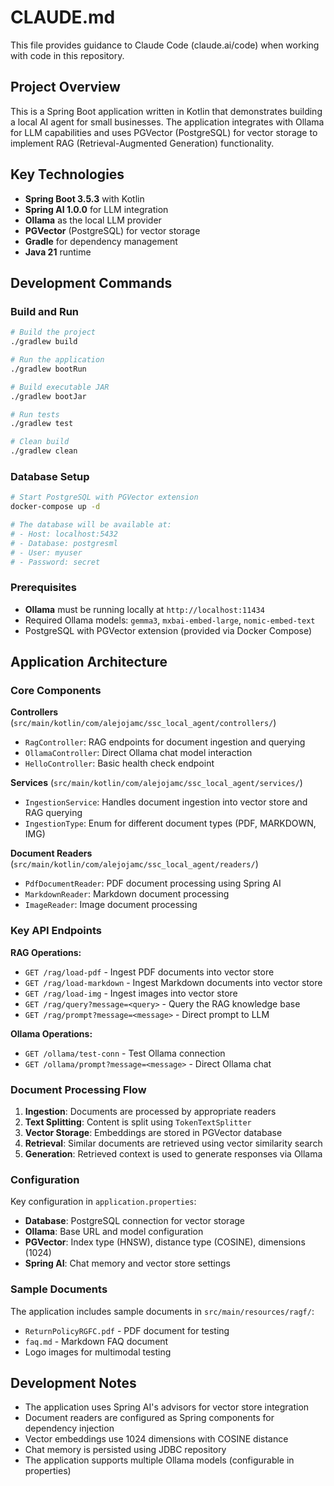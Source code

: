 # CLAUDE.md

This file provides guidance to Claude Code (claude.ai/code) when working with code in this repository.

## Project Overview

This is a Spring Boot application written in Kotlin that demonstrates building a local AI agent for small businesses. The application integrates with Ollama for LLM capabilities and uses PGVector (PostgreSQL) for vector storage to implement RAG (Retrieval-Augmented Generation) functionality.

## Key Technologies

- **Spring Boot 3.5.3** with Kotlin
- **Spring AI 1.0.0** for LLM integration
- **Ollama** as the local LLM provider
- **PGVector** (PostgreSQL) for vector storage
- **Gradle** for dependency management
- **Java 21** runtime

## Development Commands

### Build and Run
```bash
# Build the project
./gradlew build

# Run the application
./gradlew bootRun

# Build executable JAR
./gradlew bootJar

# Run tests
./gradlew test

# Clean build
./gradlew clean
```

### Database Setup
```bash
# Start PostgreSQL with PGVector extension
docker-compose up -d

# The database will be available at:
# - Host: localhost:5432
# - Database: postgresml
# - User: myuser
# - Password: secret
```

### Prerequisites
- **Ollama** must be running locally at `http://localhost:11434`
- Required Ollama models: `gemma3`, `mxbai-embed-large`, `nomic-embed-text`
- PostgreSQL with PGVector extension (provided via Docker Compose)

## Application Architecture

### Core Components

**Controllers** (`src/main/kotlin/com/alejojamc/ssc_local_agent/controllers/`)
- `RagController`: RAG endpoints for document ingestion and querying
- `OllamaController`: Direct Ollama chat model interaction
- `HelloController`: Basic health check endpoint

**Services** (`src/main/kotlin/com/alejojamc/ssc_local_agent/services/`)
- `IngestionService`: Handles document ingestion into vector store and RAG querying
- `IngestionType`: Enum for different document types (PDF, MARKDOWN, IMG)

**Document Readers** (`src/main/kotlin/com/alejojamc/ssc_local_agent/readers/`)
- `PdfDocumentReader`: PDF document processing using Spring AI
- `MarkdownReader`: Markdown document processing 
- `ImageReader`: Image document processing

### Key API Endpoints

**RAG Operations:**
- `GET /rag/load-pdf` - Ingest PDF documents into vector store
- `GET /rag/load-markdown` - Ingest Markdown documents into vector store
- `GET /rag/load-img` - Ingest images into vector store
- `GET /rag/query?message=<query>` - Query the RAG knowledge base
- `GET /rag/prompt?message=<message>` - Direct prompt to LLM

**Ollama Operations:**
- `GET /ollama/test-conn` - Test Ollama connection
- `GET /ollama/prompt?message=<message>` - Direct Ollama chat

### Document Processing Flow

1. **Ingestion**: Documents are processed by appropriate readers
2. **Text Splitting**: Content is split using `TokenTextSplitter`
3. **Vector Storage**: Embeddings are stored in PGVector database
4. **Retrieval**: Similar documents are retrieved using vector similarity search
5. **Generation**: Retrieved context is used to generate responses via Ollama

### Configuration

Key configuration in `application.properties`:
- **Database**: PostgreSQL connection for vector storage
- **Ollama**: Base URL and model configuration
- **PGVector**: Index type (HNSW), distance type (COSINE), dimensions (1024)
- **Spring AI**: Chat memory and vector store settings

### Sample Documents

The application includes sample documents in `src/main/resources/ragf/`:
- `ReturnPolicyRGFC.pdf` - PDF document for testing
- `faq.md` - Markdown FAQ document
- Logo images for multimodal testing

## Development Notes

- The application uses Spring AI's advisors for vector store integration
- Document readers are configured as Spring components for dependency injection
- Vector embeddings use 1024 dimensions with COSINE distance
- Chat memory is persisted using JDBC repository
- The application supports multiple Ollama models (configurable in properties)